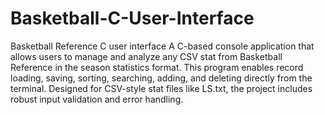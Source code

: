 # Basketball-C-User-Interface
Basketball Reference C user interface
A C-based console application that allows users to manage and analyze any CSV stat from Basketball Reference in the season statistics format. This program enables record loading, saving, sorting, searching, adding, and deleting directly from the terminal. Designed for CSV-style stat files like LS.txt, the project includes robust input validation and error handling.
